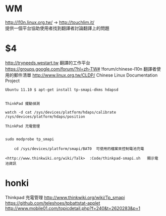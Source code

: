 # WM

<http://l10n.linux.org.tw/>   -> <http://touchlim.it/>  
提供一個平台協助使用者找到翻譯者討論翻譯上的問題
 
# $4

<http://tryneeds.westart.tw>   翻譯的工作平台
<https://groups.google.com/forum/?hl=zh-TW#>  !forum/chinese-l10n 翻譯者使用的郵件清單
<http://www.linux.org.tw/CLDP/>   Chinese Linux Documentation Project


    Ubuntu 11.10 $ apt-get install tp-smapi-dkms hdapsd


    ThinkPad 擺動偵測

    watch -d cat /sys/devices/platform/hdaps/calibrate /sys/devices/platform/hdaps/position

    ThinkPad 充電管理


    sudo modprobe tp_smapi
    
        cd /sys/devices/platform/smapi/BAT0  可使用的檔案來控制電池充電

    <http://www.thinkwiki.org/wiki/Talk>  :Code/thinkpad-smapi.sh   顯示電池資訊

 
# honki

Thinkpad 充電管理
<http://www.thinkwiki.org/wiki/Tp_smapi>  
<https://github.com/teleshoes/tpbattstat-applet>  
<http://www.mobile01.com/topicdetail.php?f=240&t=2620283&p=1>  